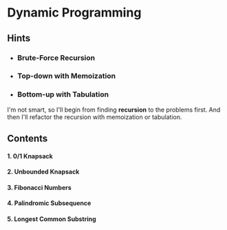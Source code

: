# Dynamic Programming

## Hints

* ### Brute-Force Recursion

* ### Top-down with Memoization

* ### Bottom-up with Tabulation

I'm not smart, so I'll begin from finding **recursion** to the problems first. And then I'll refactor the recursion with memoization or tabulation.

## Contents

#### 1. 0/1 Knapsack

#### 2. Unbounded Knapsack

#### 3. Fibonacci Numbers

#### 4. Palindromic Subsequence

#### 5. Longest Common Substring

